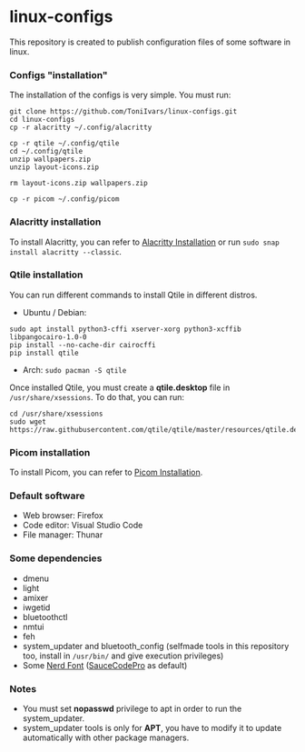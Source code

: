 # linux-configs
This repository is created to publish configuration files of some software in linux.

### Configs "installation"

The installation of the configs is very simple. You must run:
```
git clone https://github.com/ToniIvars/linux-configs.git
cd linux-configs
cp -r alacritty ~/.config/alacritty

cp -r qtile ~/.config/qtile
cd ~/.config/qtile
unzip wallpapers.zip
unzip layout-icons.zip

rm layout-icons.zip wallpapers.zip

cp -r picom ~/.config/picom
```
### Alacritty installation
To install Alacritty, you can refer to [Alacritty Installation](https://github.com/alacritty/alacritty/blob/master/INSTALL.md) or run `sudo snap install alacritty --classic`.

### Qtile installation
You can run different commands to install Qtile in different distros.
- Ubuntu / Debian:
```
sudo apt install python3-cffi xserver-xorg python3-xcffib libpangocairo-1.0-0
pip install --no-cache-dir cairocffi
pip install qtile
```
- Arch: `sudo pacman -S qtile`

Once installed Qtile, you must create a **qtile.desktop** file in `/usr/share/xsessions`. To do that, you can run:
```
cd /usr/share/xsessions
sudo wget https://raw.githubusercontent.com/qtile/qtile/master/resources/qtile.desktop
```

### Picom installation
To install Picom, you can refer to [Picom Installation](https://github.com/yshui/picom#build).

### Default software
- Web browser: Firefox
- Code editor: Visual Studio Code
- File manager: Thunar

### Some dependencies
- dmenu
- light
- amixer
- iwgetid
- bluetoothctl
- nmtui
- feh
- system_updater and bluetooth_config (selfmade tools in this repository too, install in `/usr/bin/` and give execution privileges)
- Some [Nerd Font](https://www.nerdfonts.com/font-downloads) ([SauceCodePro](https://github.com/ryanoasis/nerd-fonts/releases/download/v2.1.0/SourceCodePro.zip) as default)

### Notes
- You must set **nopasswd** privilege to apt in order to run the system_updater.
- system_updater tools is only for **APT**, you have to modify it to update automatically with other package managers.

